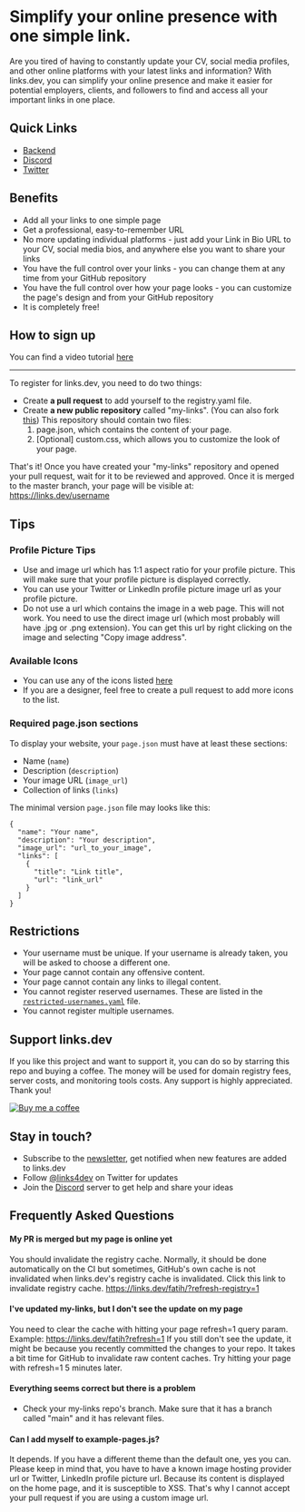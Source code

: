 # Simplify your online presence with one simple link.

Are you tired of having to constantly update your CV, social media profiles, and other online platforms with your latest links and information? With links.dev, you can simplify your online presence and make it easier for potential employers, clients, and followers to find and access all your important links in one place.

## Quick Links
- [Backend](https://gitlab.com/deskriptiff/links.dev-backend)
- [Discord](https://discord.gg/4Z8QZ5Y)
- [Twitter](https://twitter.com/links4dev)

## Benefits

- Add all your links to one simple page
- Get a professional, easy-to-remember URL
- No more updating individual platforms - just add your Link in Bio URL to your CV, social media bios, and anywhere else you want to share your links
- You have the full control over your links - you can change them at any time from your GitHub repository
- You have the full control over how your page looks - you can customize the page's design and from your GitHub repository
- It is completely free!

## How to sign up
You can find a video tutorial [here](https://www.youtube.com/watch?v=50oHDXGuqNQ&t=325s)

----

To register for links.dev, you need to do two things:

- Create **a pull request** to add yourself to the registry.yaml file. 
- Create **a new public repository** called "my-links". (You can also fork [this](https://github.com/fatih-yavuz/my-links)) This repository should contain two files:
  1. page.json, which contains the content of your page.
  2. [Optional] custom.css, which allows you to customize the look of your page.

That's it!
Once you have created your "my-links" repository and opened your pull request, wait for it to be reviewed and approved. Once it is merged to the master branch, your page will be visible at: https://links.dev/username

## Tips

### Profile Picture Tips
- Use and image url which has 1:1 aspect ratio for your profile picture. This will make sure that your profile picture is displayed correctly.
- You can use your Twitter or LinkedIn profile picture image url as your profile picture.
- Do not use a url which contains the image in a web page. This will not work. You need to use the direct image url (which most probably will have .jpg or .png extension). You can get this url by right clicking on the image and selecting "Copy image address".

### Available Icons
- You can use any of the icons listed [here](https://github.com/fatih-yavuz/links.dev/tree/main/user-page/icons)
- If you are a designer, feel free to create a pull request to add more icons to the list.


### Required page.json sections
To display your website, your `page.json` must have at least these sections:
- Name (`name`)
- Description (`description`)
- Your image URL (`image_url`)
- Collection of links (`links`)

The minimal version `page.json` file may looks like this:

```
{
  "name": "Your name",
  "description": "Your description",
  "image_url": "url_to_your_image",
  "links": [
    {
      "title": "Link title",
      "url": "link_url"
    }
  ]
}
```

## Restrictions

- Your username must be unique. If your username is already taken, you will be asked to choose a different one.
- Your page cannot contain any offensive content.
- Your page cannot contain any links to illegal content.
- You cannot register reserved usernames. These are listed in the [`restricted-usernames.yaml`](restricted-usernames.yaml) file.
- You cannot register multiple usernames.

## Support links.dev
If you like this project and want to support it, you can do so by starring this repo and buying a coffee. The money will be used for domain registry fees, server costs, and monitoring tools costs. Any support is highly appreciated. Thank you! 

[![Buy me a coffee](https://www.buymeacoffee.com/assets/img/custom_images/orange_img.png)](http://bit.ly/3G4193Q)


## Stay in touch?
- Subscribe to the [newsletter](http://eepurl.com/igpQ6j), get notified when new features are added to links.dev
- Follow [@links4dev](https://twitter.com/links4dev) on Twitter for updates
- Join the [Discord](https://discord.gg/KskRunFWEc) server to get help and share your ideas


## Frequently Asked Questions
#### My PR is merged but my page is online yet
You should invalidate the registry cache. Normally, it should be done automatically on the CI but sometimes, GitHub's own cache is not invalidated when links.dev's registry cache is invalidated. Click this link to invalidate registry cache. 
https://links.dev/fatih/?refresh-registry=1
#### I've updated my-links, but I don't see the update on my page
You need to clear the cache with hitting your page refresh=1 query param. 
Example: https://links.dev/fatih?refresh=1
If you still don't see the update, it might be because you recently committed the changes to your repo. It takes a bit time for GitHub to invalidate raw content caches. Try hitting your page with refresh=1 5 minutes later. 

#### Everything seems correct but there is a problem
- Check your my-links repo's branch. Make sure that it has a branch called "main" and it has relevant files.
 

#### Can I add myself to example-pages.js? 
It depends. If you have a different theme than the default one, yes you can. Please keep in mind that, you have to have a known image hosting provider url or Twitter, LinkedIn profile picture url. Because its content is displayed on the home page, and it is susceptible to XSS. That's why I cannot accept your pull request if you are using a custom image url.  
